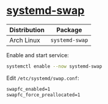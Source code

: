 # [systemd-swap](https://github.com/Nefelim4ag/systemd-swap)

| Distribution | Package        |
| ------------ | -------------- |
| Arch Linux   | `systemd-swap` |

Enable and start service:

```sh
systemctl enable --now systemd-swap
```

Edit `/etc/systemd/swap.conf`:

```txt
swapfc_enabled=1
swapfc_force_preallocated=1
```
